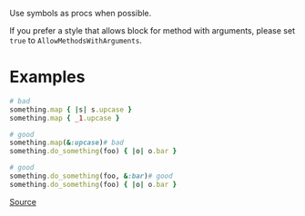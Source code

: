 
Use symbols as procs when possible.

If you prefer a style that allows block for method with arguments,
please set `true` to `AllowMethodsWithArguments`.

# Examples

```ruby
# bad
something.map { |s| s.upcase }
something.map { _1.upcase }

# good
something.map(&:upcase)# bad
something.do_something(foo) { |o| o.bar }

# good
something.do_something(foo, &:bar)# good
something.do_something(foo) { |o| o.bar }
```

[Source](http://www.rubydoc.info/gems/rubocop/RuboCop/Cop/Style/SymbolProc)